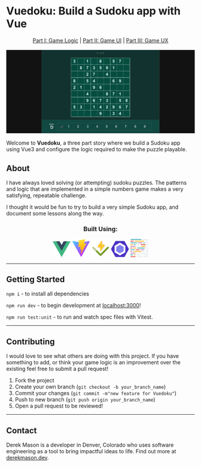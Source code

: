 # Vuedoku: Build a Sudoku app with Vue

<div align="center">
<a href="https://medium.com/@derekmason/hi-there-thank-you-for-reading-1686b0f33b82" target="_blank">Part I: Game Logic</a> |
<a href="https://medium.com/@derekmason/build-a-sudoku-app-with-vue-part-ii-game-ui-fe9163814189" target="_blank">Part II: Game UI</a> |
<a href="https://medium.com/@derekmason/build-a-sudoku-app-with-vue-part-iii-game-ux-19c5ced5f924" target="_blank">Part III: Game UX</a>
</div>

<br>

<img src="./public/readme1.png">

Welcome to **Vuedoku**, a three part story where we build a Sudoku app using Vue3 and configure the logic required to make the puzzle playable.

## About

I have always loved solving (or attempting) sudoku puzzles. The patterns and logic that are implemented in a simple numbers game makes a very satisfying, repeatable challenge.

I thought it would be fun to try to build a very simple Sudoku app, and document some lessons along the way.

<div align="center">

<h3>Built Using:</h3>
<img src="./src/assets/logo.svg" width="48">
<img src="./public/vite.svg" width="48">
<img src="./public/vitest.svg" width="48">
<img src="./public/eslint.png" width="48">
<img src="./public/prettier-2.svg" width="48">

</div>

---

## Getting Started

`npm i` - to install all dependencies

`npm run dev` - to begin development at [localhost:3000](http://localhost:3000)!

`npm run test:unit` - to run and watch spec files with Vitest.

---

## Contributing

I would love to see what others are doing with this project. If you have something to add, or think your game logic is an improvement over the existing feel free to submit a pull request!

1. Fork the project
2. Create your own branch (`git checkout -b your_branch_name`)
3. Commit your changes (`git commit -m"new feature for Vuedoku"`)
4. Push to new branch (`git push origin your_branch_name`)
5. Open a pull request to be reviewed!

---

## Contact

Derek Mason is a developer in Denver, Colorado who uses software engineering as a tool to bring impactful ideas to life. Find out more at [derekmason.dev](https://derekmason.dev).
